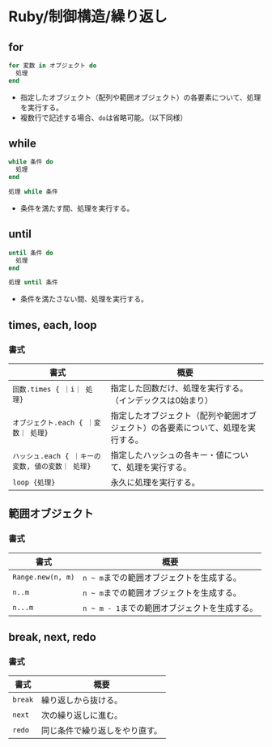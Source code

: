 # Ruby/制御構造/繰り返し

## for

```ruby
for 変数 in オブジェクト do
  処理
end
```

- 指定したオブジェクト（配列や範囲オブジェクト）の各要素について、処理を実行する。
- 複数行で記述する場合、`do`は省略可能。（以下同様）

## while

```ruby
while 条件 do
  処理
end
```

```ruby
処理 while 条件
```

- 条件を満たす間、処理を実行する。

## until

```ruby
until 条件 do
  処理
end
```

```ruby
処理 until 条件
```

- 条件を満たさない間、処理を実行する。

## times, each, loop

### 書式

| 書式                                             | 概要                                                         |
| ------------------------------------------------ | ------------------------------------------------------------ |
| `回数.times { ｜i｜ 処理}`                       | 指定した回数だけ、処理を実行する。（インデックスは0始まり）  |
| `オブジェクト.each { ｜変数｜ 処理}`             | 指定したオブジェクト（配列や範囲オブジェクト）の各要素について、処理を実行する。 |
| `ハッシュ.each { ｜キーの変数, 値の変数｜ 処理}` | 指定したハッシュの各キー・値について、処理を実行する。       |
| `loop {処理}`                                    | 永久に処理を実行する。                                       |

## 範囲オブジェクト

### 書式

| 書式              | 概要                                          |
| ----------------- | --------------------------------------------- |
| `Range.new(n, m)` | `n ~ m`までの範囲オブジェクトを生成する。     |
| `n..m`            | `n ~ m`までの範囲オブジェクトを生成する。     |
| `n...m`           | `n ~ m - 1`までの範囲オブジェクトを生成する。 |

## break, next, redo

### 書式

| 書式    | 概要                           |
| ------- | ------------------------------ |
| `break` | 繰り返しから抜ける。           |
| `next`  | 次の繰り返しに進む。           |
| `redo`  | 同じ条件で繰り返しをやり直す。 |

